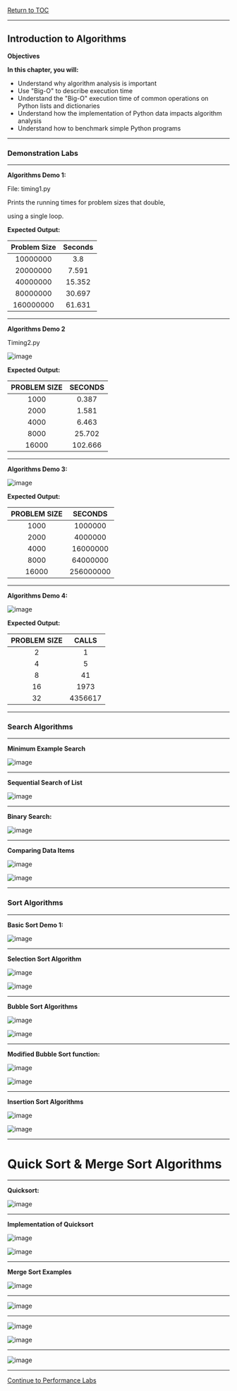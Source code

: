<a href="https://github.com/CyberTrainingUSAF/06-Intro-to-Algorithms/blob/master/00-Table-of-Contents.md"> Return to TOC </a>

---

## Introduction to Algorithms

**Objectives**

**In this chapter, you will:**
* Understand why algorithm analysis is important
* Use &quot;Big-O&quot; to describe execution time
* Understand the &quot;Big-O&quot; execution time of common operations on Python lists and dictionaries
* Understand how the implementation of Python data impacts algorithm analysis
* Understand how to benchmark simple Python programs

---

### Demonstration Labs

---

**Algorithms Demo 1:**

File: timing1.py

Prints the running times for problem sizes that double,

using a single loop.

**Expected Output:**

|Problem Size|Seconds|
|   :---:    | :---: |
|10000000|3.8|
|20000000|7.591|
|40000000|15.352|
|80000000|30.697|
|160000000|61.631

---

**Algorithms Demo 2**

Timing2.py

![image](https://user-images.githubusercontent.com/19671036/60617003-56e5c780-9d98-11e9-86d2-922cb9b93420.png)

**Expected Output:**

|PROBLEM SIZE|SECONDS|
| :---: | :---: |
|1000|0.387|
|2000|1.581|
|4000|6.463|
|8000|25.702|
|16000|102.666|

---

**Algorithms Demo 3:**

![image](https://user-images.githubusercontent.com/19671036/60617105-97dddc00-9d98-11e9-8f38-fcbfd1ce642e.png)

**Expected Output:**

|PROBLEM SIZE|SECONDS|
| :---: | :---: |
|1000|1000000|
|2000|4000000|
|4000|16000000|
|8000|64000000|
|16000|256000000|

---

**Algorithms Demo 4:**

![image](https://user-images.githubusercontent.com/19671036/60617131-af1cc980-9d98-11e9-906b-9ef70afefe92.png)

**Expected Output:**

|PROBLEM SIZE|CALLS|
| :---: | :---: |
|2|1|
|4|5|
|8|41|
|16|1973|
|32|4356617|
 
 ---
 
 ### Search Algorithms
 
 ---
 
**Minimum Example Search**

![image](https://user-images.githubusercontent.com/19671036/60617222-e4291c00-9d98-11e9-9e12-9ea864aa530e.png)

---

**Sequential Search of List**

![image](https://user-images.githubusercontent.com/19671036/60617264-fc00a000-9d98-11e9-859c-92694ea4216d.png)

---

**Binary Search:**

![image](https://user-images.githubusercontent.com/19671036/60617299-120e6080-9d99-11e9-9fcc-a4dd318da59c.png)

---

**Comparing Data Items**

![image](https://user-images.githubusercontent.com/19671036/60617320-1cc8f580-9d99-11e9-8ba7-0fcfc7434aaf.png)

![image](https://user-images.githubusercontent.com/19671036/60617339-27838a80-9d99-11e9-89df-8a5a8e338369.png)

---

### Sort Algorithms

---

**Basic Sort Demo 1:**

![image](https://user-images.githubusercontent.com/19671036/60617371-35d1a680-9d99-11e9-985c-5c3701d73885.png)

---

**Selection Sort Algorithm**

![image](https://user-images.githubusercontent.com/19671036/60617391-42ee9580-9d99-11e9-8b8b-cc3bd69a9294.png)

![image](https://user-images.githubusercontent.com/19671036/60617418-4eda5780-9d99-11e9-9d1a-20d8501050a9.png)
 
 ---
 
**Bubble Sort Algorithms**

![image](https://user-images.githubusercontent.com/19671036/60617432-5a2d8300-9d99-11e9-98a7-244e41034f3f.png)

![image](https://user-images.githubusercontent.com/19671036/60617455-6addf900-9d99-11e9-9a18-8d3672d60a8d.png)

---

**Modified Bubble Sort function:**

![image](https://user-images.githubusercontent.com/19671036/60617492-7b8e6f00-9d99-11e9-888d-05bab253f342.png)

![image](https://user-images.githubusercontent.com/19671036/60617513-8517d700-9d99-11e9-8e66-f9458a2883c5.png)

---

**Insertion Sort Algorithms**

![image](https://user-images.githubusercontent.com/19671036/60617537-8ea13f00-9d99-11e9-87ea-6240c2e67d56.png)

![image](https://user-images.githubusercontent.com/19671036/60617557-99f46a80-9d99-11e9-92fb-0fedd5714f07.png)

---

# Quick Sort & Merge Sort Algorithms

---

**Quicksort:**

![image](https://user-images.githubusercontent.com/19671036/60617571-a1b40f00-9d99-11e9-9e51-38febdb14eb5.png)

---

**Implementation of Quicksort**

![image](https://user-images.githubusercontent.com/19671036/60617610-b0022b00-9d99-11e9-9ba8-b92037a77400.png)

![image](https://user-images.githubusercontent.com/19671036/60617640-be504700-9d99-11e9-94f1-59ab28110248.png)

---

**Merge Sort Examples**

![image](https://user-images.githubusercontent.com/19671036/60617666-cd36f980-9d99-11e9-8b5c-db91334e3f82.png)

---

![image](https://user-images.githubusercontent.com/19671036/60617680-d627cb00-9d99-11e9-9c23-03cfafa4cf28.png)

---

![image](https://user-images.githubusercontent.com/19671036/60617689-db851580-9d99-11e9-9baf-02a7c25c964a.png)

![image](https://user-images.githubusercontent.com/19671036/60617697-e2138d00-9d99-11e9-9a4d-a8a84e11fc26.png)

---

![image](https://user-images.githubusercontent.com/19671036/60617708-e8096e00-9d99-11e9-9fd9-bdffdc827f0e.png)

---

<a href="https://github.com/CyberTrainingUSAF/06-Intro-to-Algorithms/blob/master/05_Analysis_Perf_Labs.md" > Continue to Performance Labs </a>
